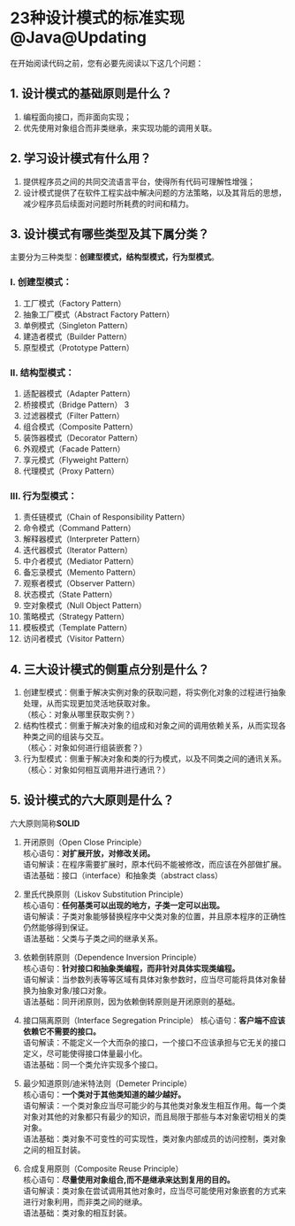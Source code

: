 # 23种设计模式的标准实现@Java@Updating
在开始阅读代码之前，您有必要先阅读以下这几个问题：    
## 1. 设计模式的基础原则是什么？
1. 编程面向接口，而非面向实现；    
2. 优先使用对象组合而非类继承，来实现功能的调用关联。   
    
## 2. 学习设计模式有什么用？
1. 提供程序员之间的共同交流语言平台，使得所有代码可理解性增强；    
2. 设计模式提供了在软件工程实战中解决问题的方法策略，以及其背后的思想，减少程序员后续面对问题时所耗费的时间和精力。   
    
## 3. 设计模式有哪些类型及其下属分类？
主要分为三种类型：**创建型模式，结构型模式，行为型模式**。    
    
### I. 创建型模式： 
1. 工厂模式（Factory Pattern）     
2. 抽象工厂模式（Abstract Factory Pattern）    
3. 单例模式（Singleton Pattern）    
4. 建造者模式（Builder Pattern）   
5. 原型模式（Prototype Pattern）    
    
### II. 结构型模式：    
1. 适配器模式（Adapter Pattern）    
2. 桥接模式（Bridge Pattern）     3
3. 过滤器模式（Filter Pattern）    
4. 组合模式（Composite Pattern）    
5. 装饰器模式（Decorator Pattern）     
6. 外观模式（Facade Pattern）     
7. 享元模式（Flyweight Pattern）     
8. 代理模式（Proxy Pattern）    
    
### III. 行为型模式：     
1. 责任链模式（Chain of Responsibility Pattern）   
2. 命令模式（Command Pattern）    
3. 解释器模式（Interpreter Pattern）     
4. 迭代器模式（Iterator Pattern）    
5. 中介者模式（Mediator Pattern）    
6. 备忘录模式（Memento Pattern）    
7. 观察者模式（Observer Pattern）    
8. 状态模式（State Pattern）    
9. 空对象模式（Null Object Pattern）    
10. 策略模式（Strategy Pattern）    
11. 模板模式（Template Pattern）    
12. 访问者模式（Visitor Pattern）    

## 4. 三大设计模式的侧重点分别是什么？
1. 创建型模式：侧重于解决实例对象的获取问题，将实例化对象的过程进行抽象处理，从而实现更加灵活地获取对象。     
（核心：对象从哪里获取实例？）     
3. 结构性模式：侧重于解决对象的组成和对象之间的调用依赖关系，从而实现各种类之间的组装与交互。    
（核心：对象如何进行组装嵌套？）    
5. 行为型模式：侧重于解决对象和类的行为模式，以及不同类之间的通讯关系。
（核心：对象如何相互调用并进行通讯？）    

## 5. 设计模式的六大原则是什么？   
六大原则简称**SOLID**
    
1. 开闭原则（Open Close Principle）        
核心语句：**对扩展开放，对修改关闭。**    
语句解读：在程序需要扩展时，原本代码不能被修改，而应该在外部做扩展。    
语法基础：接口（interface）和抽象类（abstract class）
     
2. 里氏代换原则（Liskov Substitution Principle）    
核心语句：**任何基类可以出现的地方，子类一定可以出现。**    
语句解读：子类对象能够替换程序中父类对象的位置，并且原本程序的正确性仍然能够得到保证。    
语法基础：父类与子类之间的继承关系。   
     
3. 依赖倒转原则（Dependence Inversion Principle）     
核心语句：**针对接口和抽象类编程，而非针对具体实现类编程。**    
语句解读：当参数列表等等区域有具体对象参数时，应当尽可能将具体对象替换为抽象对象/接口对象。    
语法基础：同开闭原则，因为依赖倒转原则是开闭原则的基础。    
    
4. 接口隔离原则（Interface Segregation Principle）
核心语句：**客户端不应该依赖它不需要的接口。**    
语句解读：不能定义一个大而杂的接口，一个接口不应该承担与它无关的接口定义，尽可能使得接口体量最小化。    
语法基础：同一个类允许实现多个接口。     
     
5. 最少知道原则/迪米特法则（Demeter Principle）    
核心语句：**一个类对于其他类知道的越少越好。**    
语句解读：一个类对象应当尽可能少的与其他类对象发生相互作用。每一个类对象对其他的对象都只有最少的知识，而且局限于那些与本对象密切相关的类对象。    
语法基础：类对象不可变性的可实现性，类对象内部成员的访问控制，类对象之间的相互封装。    
     
6. 合成复用原则（Composite Reuse Principle）    
核心语句：**尽量使用对象组合,而不是继承来达到复用的目的。**    
语句解读：类对象在尝试调用其他对象时，应当尽可能使用对象嵌套的方式来进行对象利用，而非类之间的继承。   
语法基础：类对象的相互封装。    
